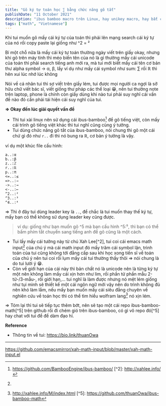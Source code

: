 ```yaml
---
title: "Gõ ký tự toán học ∑ bằng chức năng gõ tắt"
publishDate: "11 October 2021"
description: "ibus bamboo macro trên Linux, hay unikey macro, hay bất cứ ứng dụng gõ nào hỗ trợ macro"
tags: ["math", "Vietnamese"]
---
```


Khi tui muốn gõ mấy cái ký tự của toán thì phải lên mạng search cái ký tự của nó
rồi copy paste lại giống như ^2 = ²

Bí một chỗ nữa là mấy cái ký tự toán thường ngày viết trên giấy okay, nhưng khi
gõ trên máy tính thì méo biến tên của nó là gì thường mấy cái unicode của toán
thì phải search tiếng anh mới ra, mà tui mới biết mấy cái tên cơ bản thư alpha
symbol -> α, β, lấy ví dụ như mấy cái symbol như sum: ∑ rồi ℝ thì hên xui lúc
nhớ lúc không

Nói về cá nhân tui thì sợ viết trên giấy lém, tui được mọi người ca ngợi là sỡ
hữu chữ viết bác sĩ, viết giống thư pháp các thể loại 😁, nên tui thường note
trên laptop, phone là chính còn giấy dùng khi nào tui phải suy nghĩ cái vấn đề
nào đó cần phải tái hiện cái suy nghĩ của tui.

**⇒ Okay đến lúc giải quyết vấn đề**

- Thì tui xài linux nên sử dụng cái ibus-bamboo[^1] để gõ tiếng việt, còn mấy
  cái trình gõ tiếng việt khác thì tui nghĩ cũng cùng ý tưởng.
- Tui dùng chức năng gõ tắt của ibus-bamboo, nói chung thì gõ một cái chứ gì đó
  như `r..` đi thì nó bung ra ℝ, cơ bản ý tưởng là vậy.

ví dụ một khúc file cấu hình:

```
a..:α
b..:β
z..:ℤ
r..:ℝ
p..:π
<=..:≤
=>..:⇒
->..:→
<-..:←
^2..:²
^3..:³
^4..:⁴
```

⇒ Thì ở đây tui dùng leader key là `..`, để chắc là tui muốn thay thế ký tự, mấy
bạn có thể không sử dụng leader key cũng được.

> ví dụ: giống như bạn muốn gõ ^5 mà bạn cấu hình ^5:⁵, thì bạn có thể bấm phím
> tắt chuyển sang tiếng anh để gõ cũng là một cách.

- Tui lấy mấy cái tưởng này từ chú Xah Lee[^2], tui coi cái emacs math input[^3]
  của chú ý mà cái math input đó mấy trăm cái symbol lận, trình toán của tui
  cũng không tới đẳng cấp sau khi học xong tiến sĩ về toán của chú ý nên tui coi
  rồi lụm mấy cái tui thường thấy thôi ⇒ nói chung là do tui lười ý 😁.
- Còn về giới hạn của cái này thì bản chất nó là unicode nên là từng ký tự một
  nên không làm mấy cái xịn hơn như lim, rồi phần tử phần mẫu 2-tử-/3-mẫu-, rồi
  giới hạn,... tui nghĩ là làm được nhưng nó mệt lém giống như tụi mình sẽ thiết
  kế một cái ngôn ngữ mới vậy nên do trình không đủ nên khó làm lắm, nếu mấy bạn
  muốn mấy cái siêu đẳng chuyên về nghiên cứu về toán học thì có thể tìm hiểu
  wolfram lang[^4] nó xịn lém.

⇒ Tóm lại thì tui sẽ tiếp tục thêm bớt, nên sẽ tạo một cái repo ibus-bamboo-math[^5]
trên github rồi đi chém gió trên ibus-bamboo, có gì vô repo đó[^5] hay chat với
tui để để dàm đạo hỉ.

**Reference**

- Thông tin về tui: <https://bio.link/thuanOwa>

---

[^1]: https://github.com/BambooEngine/ibus-bamboo/ [^2]: http://xahlee.info/
[^3]:

https://github.com/emacsmirror/xah-math-input/blob/master/xah-math-input.el
[^4]: http://xahlee.info/M/index.html [^5]:
https://github.com/thuanOwa/ibus-bamboo-math
